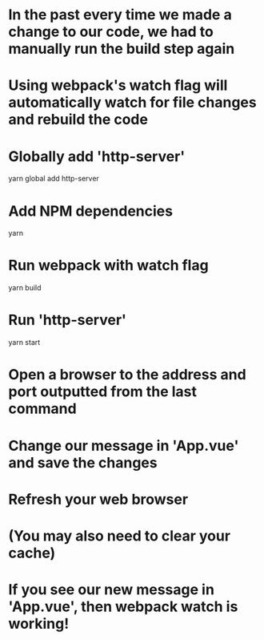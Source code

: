 # In the past every time we made a change to our code, we had to manually run the build step again

# Using webpack's watch flag will automatically watch for file changes and rebuild the code 

# Globally add 'http-server'
yarn global add http-server

# Add NPM dependencies
yarn

# Run webpack with watch flag
yarn build

# Run 'http-server'
yarn start

# Open a browser to the address and port outputted from the last command

# Change our message in 'App.vue' and save the changes

# Refresh your web browser 

# (You may also need to clear your cache)

# If you see our new message in 'App.vue', then webpack watch is working!